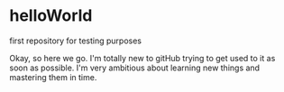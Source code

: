 # helloWorld
first repository for testing purposes

Okay, so here we go. I'm totally new to gitHub trying to get used to it as soon as possible.
I'm very ambitious about learning new things and mastering them in time.


